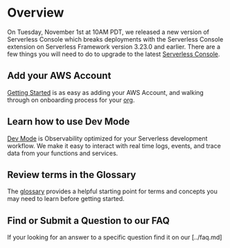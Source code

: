 <!--
title: Product
menuText: Product
description: An overview of Serverless Console
menuOrder: 2
-->

# Overview
On Tuesday, November 1st at 10AM PDT, we released a new version of Serverless Console 
which breaks deployments with the Serverless Console extension on Serverless Framework 
version 3.23.0 and earlier. There are a few things you will need to do to 
upgrade to the latest [Serverless Console](https://console.serverless.com?utm_campaign=Console%20Signup&utm_source=docs&utm_content=console%20docs%20login%20link).

## Add your AWS Account
[Getting Started](../index.md) is as easy as adding your AWS Account, and 
walking through on onboarding process for your [org](create-org.md).

## Learn how to use Dev Mode
[Dev Mode](./dev-mode.md) is Observability optimized for your Serverless development workflow. 
We make it easy to interact with real time logs, events, and trace data from your
functions and services.

## Review terms in the Glossary
The [glossary](../glossary.md) provides a helpful starting
point for terms and concepts you may need to learn before
getting started.

## Find or Submit a Question to our FAQ
If your looking for an answer to a specific question find it on our [../faq.md]
